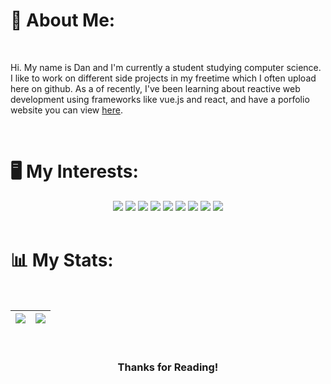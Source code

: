 <h1>
  <b>🙂 About Me:</b>
</h1>

<br>

<p>
Hi. My name is Dan and I'm currently a student studying computer science. I like to work on different side projects in my freetime which I often upload here on github. As a of recently, I've been learning about reactive web development using frameworks like vue.js and react, and have a porfolio website you can view <a href="https://www.dmccarthy.org">here</a>.  
</p>

<br />

<h1>
  <b>🖥️ My Interests:</b>
</h1>

<div align="center">
  <img src="https://img.shields.io/badge/JavaScript-F7DF1E?style=for-the-badge&logo=javascript&logoColor=black">
  <img src="https://img.shields.io/badge/HTML5-E34F26?style=for-the-badge&logo=html5&logoColor=white">
  <img src="https://img.shields.io/badge/CSS3-1572B6?style=for-the-badge&logo=css3&logoColor=white">
  <img src="https://img.shields.io/badge/Sass-C69?logo=sass&logoColor=fff&style=for-the-badge">
  <img src="https://img.shields.io/badge/Vue.js-4FC08D?logo=vuedotjs&logoColor=fff&style=for-the-badge">
  <img src="https://img.shields.io/badge/React-61DAFB?logo=react&logoColor=000&style=for-the-badge">
  <img src="https://img.shields.io/badge/Gatsby-639?logo=gatsby&logoColor=fff&style=for-the-badge">
  <img src="https://img.shields.io/badge/GraphQL-E10098?logo=graphql&logoColor=fff&style=for-the-badge">
  <img src="https://img.shields.io/badge/Python-3776AB?logo=python&logoColor=fff&style=for-the-badge">
</div>

<br />

<h1>
  <b>📊 My Stats:</b>
</h1>

<br/>

<div align="center">
  
| <a href="https://github.com/dmccrthy"><img align="center" src="https://github-readme-stats.vercel.app/api?username=dmccrthy&show_icons=true&hide_border=true&include_all_commits=true" /></a> | <a href="https://github.com/dmccrthy"><img align="center" src="https://github-readme-stats.vercel.app/api/top-langs/?username=dmccrthy&layout=compact&langs_count=10&hide_border=true" /></a> |
| ------------- | ------------- |

</div>

<br />

<div align="center">

<h3>
  <b>Thanks for Reading!</b>
</h3>


<!---
dmccrthy/dmccrthy is a ✨ special ✨ repository because its `README.md` (this file) appears on your GitHub profile.
You can click the Preview link to take a look at your changes.
--->
